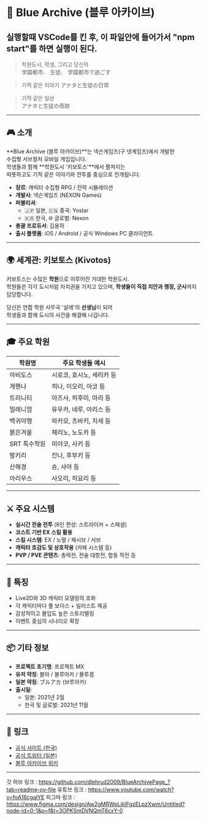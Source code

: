 # 💙 Blue Archive (블루 아카이브)

실행할때 VSCode를 킨 후, 이 파일안에 들어가서 "npm start"를 하면 실행이 된다.
---

> 학원도시, 학생, 그리고 당신의  
> 学園都市、 生徒、 学園都市で過ごす  

> 기적 같은 이야기
> アナタと生徒の日常

> 기적 같은 일상  
> アナタと生徒の奇跡

---

## 🎮 소개

**Blue Archive (블루 아카이브)**는 넥슨게임즈(구 넷게임즈)에서 개발한  
수집형 서브컬처 모바일 게임입니다.  
학생들과 함께 **학원도시 '키보토스'**에서 펼쳐지는  
따뜻하고도 기적 같은 이야기와 전투를 중심으로 전개됩니다.

- **장르**: 캐릭터 수집형 RPG / 전략 시뮬레이션
- **개발사**: 넥슨게임즈 (NEXON Games)
- **퍼블리셔**:
  - 🇯🇵 일본, 🇨🇳 중국: Yostar
  - 🇰🇷 한국, 🌐 글로벌: Nexon
- **총괄 프로듀서**: 김용하
- **출시 플랫폼**: iOS / Android / 공식 Windows PC 클라이언트

---

## 🌍 세계관: 키보토스 (Kivotos)

키보토스는 수많은 **학원**으로 이루어진 거대한 학원도시.  
학원들은 각각 도시처럼 자치권을 가지고 있으며, **학생들이 직접 치안과 행정, 군사**까지 담당합니다.

당신은 연합 학원 사무국 '샬레'의 **선생님**이 되어  
학생들과 함께 도시의 사건을 해결해 나갑니다.

---

## 🎓 주요 학원

| 학원명      | 주요 학생들 예시 |
|------------|------------------|
| 아비도스   | 시로코, 호시노, 세리카 등 |
| 게헨나     | 히나, 이오리, 아코 등 |
| 트리니티   | 아즈사, 히후미, 마리 등 |
| 밀레니엄   | 유우카, 네루, 아리스 등 |
| 백귀야행   | 와카모, 츠바키, 치세 등 |
| 붉은겨울   | 체리노, 노도카 등 |
| SRT 특수학원 | 미야코, 사키 등 |
| 발키리     | 칸나, 후부키 등 |
| 산해경     | 슌, 사야 등 |
| 아리우스   | 사오리, 히요리 등 |

---

## ⚔️ 주요 시스템

- **실시간 전술 전투** (6인 편성: 스트라이커 + 스페셜)
- **코스트 기반 EX 스킬 활용**
- **스킬 시스템**: EX / 노멀 / 패시브 / 서브
- **캐릭터 호감도 및 상호작용** (카페 시스템 등)
- **PVP / PVE 콘텐츠**: 총력전, 전술 대항전, 합동 작전 등

---

## 🎨 특징

- Live2D와 3D 캐릭터 모델링의 조화
- 각 캐릭터마다 풀 보이스 + 일러스트 제공
- 감성적이고 몰입도 높은 스토리텔링
- 이벤트 중심의 시나리오 확장

---

## 📦 기타 정보

- **프로젝트 초기명**: 프로젝트 MX
- **유저 약칭**: 블아 / 블루아카 / 몰루겜
- **일본 약칭**: ブルアカ (브루아카)
- **출시일**:
  - 일본: 2021년 2월
  - 한국 및 글로벌: 2021년 11월

---

## 🔗 링크

- [공식 사이트 (한국)](https://bluearchive.nexon.com)
- [공식 트위터 (일본)](https://twitter.com/Blue_ArchiveJP)
- [블루 아카이브 위키](https://namu.wiki/w/블루%20아카이브)

---

깃 허브 링크 : https://github.com/dlehrud2009/BlueArchivePage_?tab=readme-ov-file
유튜브 링크 : https://www.youtube.com/watch?v=foA16cgaIYE
피그마 링크 : https://www.figma.com/design/Aw2gMRWpLjklFgzELpzXwm/Untitled?node-id=0-1&p=f&t=3OPKSmDVNQmT6cxY-0

